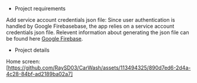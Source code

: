 - Project requirements

Add service account credentials json file:
    Since user authentication is handled by Google Firebasebase, the app relies on a service account credentials json file.
    Relevent information about generating the json file can be found here [Google Firebase](https://firebase.google.com/docs/cloud-messaging/auth-server#:~:text=To%20authenticate%20a%20service%20account,confirm%20by%20clicking%20Generate%20Key).

- Project details

Home screen:
[https://github.com/RaySD03/CarWash/assets/113494325/890d7ed6-2d4a-4c28-84bf-ad2189ba02a7]

